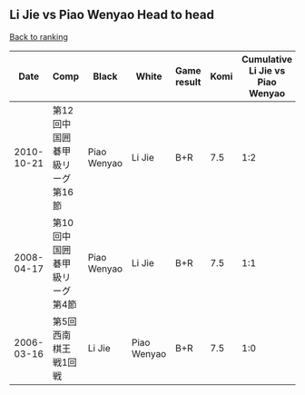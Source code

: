 ## Li Jie vs Piao Wenyao Head to head

[Back to ranking](../../index.md)




| **Date** | **Comp** | **Black** | **White** | **Game result** | **Komi** | **Cumulative Li Jie vs Piao Wenyao** | **Li Jie streak** | **Piao Wenyao streak** | 
| --- | --- | --- | --- | --- | --- | --- | --- | --- |
| 2010-10-21 | 第12回中国囲碁甲級リーグ第16節 | Piao Wenyao | Li Jie | B+R | 7.5 | 1:2 | 0 | 2 | 
| 2008-04-17 | 第10回中国囲碁甲級リーグ第4節 | Piao Wenyao | Li Jie | B+R | 7.5 | 1:1 | 0 | 1 | 
| 2006-03-16 | 第5回西南棋王戦1回戦 | Li Jie | Piao Wenyao | B+R | 7.5 | 1:0 | 1 | 0 |




